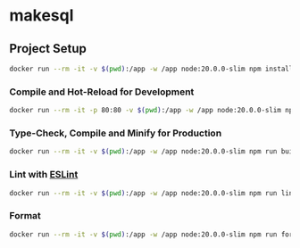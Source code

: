 # makesql

## Project Setup

```sh
docker run --rm -it -v $(pwd):/app -w /app node:20.0.0-slim npm install
```

### Compile and Hot-Reload for Development

```sh
docker run --rm -it -p 80:80 -v $(pwd):/app -w /app node:20.0.0-slim npm run dev
```

### Type-Check, Compile and Minify for Production

```sh
docker run --rm -it -v $(pwd):/app -w /app node:20.0.0-slim npm run build
```

### Lint with [ESLint](https://eslint.org/)

```sh
docker run --rm -it -v $(pwd):/app -w /app node:20.0.0-slim npm run lint
```

### Format

```sh
docker run --rm -it -v $(pwd):/app -w /app node:20.0.0-slim npm run format
```

